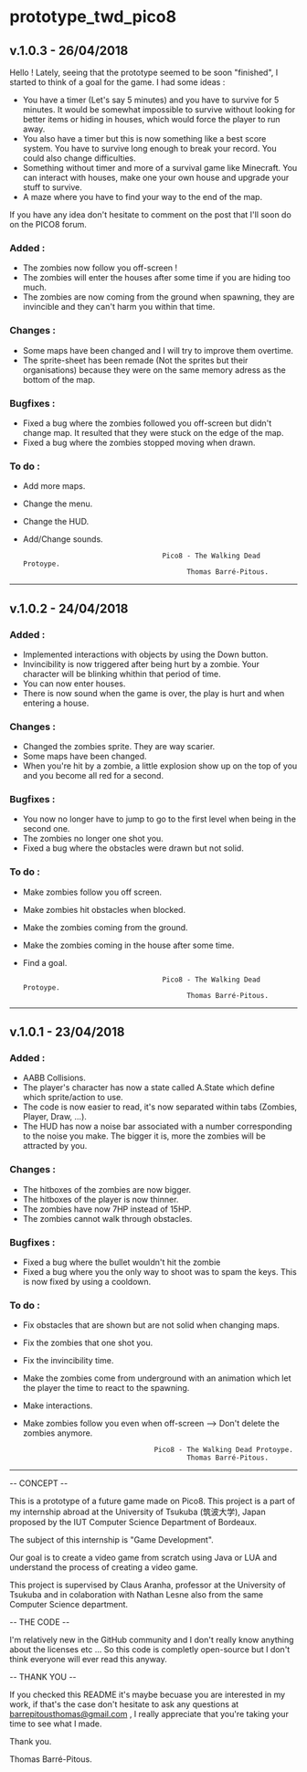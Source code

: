 # prototype_twd_pico8


## v.1.0.3 - 26/04/2018

Hello ! Lately, seeing that the prototype seemed to be soon "finished", I started to think of a goal for the game. I had some ideas :
 - You have a timer (Let's say 5 minutes) and you have to survive for 5 minutes. It would be somewhat impossible to survive without looking for better items or hiding in houses, which would force the player to run away.
 - You also have a timer but this is now something like a best score system. You have to survive long enough to break your record. You could also change difficulties.
 - Something without timer and more of a survival game like Minecraft. You can interact with houses, make one your own house and upgrade your stuff to survive.
 - A maze where you have to find your way to the end of the map. 

If you have any idea don't hesitate to comment on the post that I'll soon do on the PICO8 forum.

### Added : 
 - The zombies now follow you off-screen !
 - The zombies will enter the houses after some time if you are hiding too much. 
 - The zombies are now coming from the ground when spawning, they are invincible and they can't harm you within that time.

### Changes :  
- Some maps have been changed and I will try to improve them overtime.
- The sprite-sheet has been remade (Not the sprites but their organisations) because they were on the same memory adress as the bottom of the map.

### Bugfixes : 
- Fixed a bug where the zombies followed you off-screen but didn't change map. It resulted that they were stuck on the edge of the map.
- Fixed a bug where the zombies stopped moving when drawn.

### To do : 
- Add more maps.
- Change the menu.
- Change the HUD.
- Add/Change sounds.


                                        Pico8 - The Walking Dead Protoype.
                                              Thomas Barré-Pitous.

----------------------------------------------------------------------------------------------------------------------------

## v.1.0.2 - 24/04/2018

### Added : 
 - Implemented interactions with objects by using the Down button.
 - Invincibility is now triggered after being hurt by a zombie. Your character will be blinking whithin that period of time.
 - You can now enter houses.
 - There is now sound when the game is over, the play is hurt and when entering a house.

### Changes :  
- Changed the zombies sprite. They are way scarier.
- Some maps have been changed.
- When you're hit by a zombie, a little explosion show up on the top of you and you become all red for a second.

### Bugfixes : 
- You now no longer have to jump to go to the first level when being in the second one.
- The zombies no longer one shot you.
- Fixed a bug where the obstacles were drawn but not solid.

### To do : 
- Make zombies follow you off screen.
- Make zombies hit obstacles when blocked.
- Make the zombies coming from the ground.
- Make the zombies coming in the house after some time.
- Find a goal.


                                        Pico8 - The Walking Dead Protoype.
                                              Thomas Barré-Pitous.

----------------------------------------------------------------------------------------------------------------------------

## v.1.0.1 - 23/04/2018

### Added : 
- AABB Collisions.
- The player's character has now a state called A.State which define which sprite/action to use.
- The code is now easier to read, it's now separated within tabs (Zombies, Player, Draw, ...).
- The HUD has now a noise bar associated with a number corresponding to the noise you make. The bigger it is, more the zombies will be attracted by you.

### Changes : 
- The hitboxes of the zombies are now bigger.
- The hitboxes of the player is now thinner.
- The zombies have now 7HP instead of 15HP.
- The zombies cannot walk through obstacles.

### Bugfixes : 
- Fixed a bug where the bullet wouldn't hit the zombie
- Fixed a bug where you the only way to shoot was to spam the keys. This is now fixed by using a cooldown.

### To do : 
- Fix obstacles that are shown but are not solid when changing maps.
- Fix the zombies that one shot you.
- Fix the invincibility time.
- Make the zombies come from underground with an animation which let the player
the time to react to the spawning.
- Make interactions.
- Make zombies follow you even when off-screen --> Don't delete the zombies anymore.



                                      Pico8 - The Walking Dead Protoype.
                                              Thomas Barré-Pitous.

----------------------------------------------------------------------------------------------------------------------------

-- CONCEPT --

This is a prototype of a future game made on Pico8.
This project is a part of my internship abroad at the University of Tsukuba (筑波大学), Japan proposed by the IUT Computer Science Department of Bordeaux.

The subject of this internship is "Game Development". 

Our goal is to create a video game from scratch using Java or LUA and understand the process of creating a video game.

This project is supervised by Claus Aranha, professor at the University of Tsukuba and in colaboration with Nathan Lesne also from the same Computer Science department.

-- THE CODE --

I'm relatively new in the GitHub community and I don't really know anything about the licenses etc ...
So this code is completly open-source but I don't think everyone will ever read this anyway.

-- THANK YOU --

If you checked this README it's maybe becuase you are interested in my work, if that's the case don't hesitate to ask any questions at barrepitousthomas@gmail.com , I really appreciate that you're taking your time to see what I made.

Thank you.

Thomas Barré-Pitous.
